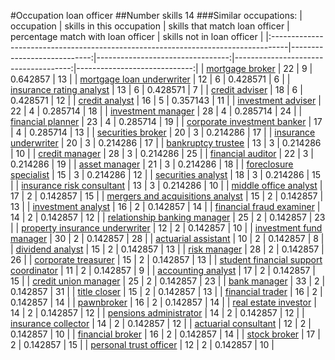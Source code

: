 #Occupation loan officer
##Number skills 14
###Similar occupations:
| occupation                                                                        |   skills in this occupation |   skills that match loan officer |   percentage match with loan officer |   skills not in loan officer |
|:----------------------------------------------------------------------------------|----------------------------:|---------------------------------:|-------------------------------------:|-----------------------------:|
| [mortgage broker](mortgage_broker.md)                                             |                          22 |                                9 |                             0.642857 |                           13 |
| [mortgage loan underwriter](mortgage_loan_underwriter.md)                         |                          12 |                                6 |                             0.428571 |                            6 |
| [insurance rating analyst](insurance_rating_analyst.md)                           |                          13 |                                6 |                             0.428571 |                            7 |
| [credit adviser](credit_adviser.md)                                               |                          18 |                                6 |                             0.428571 |                           12 |
| [credit analyst](credit_analyst.md)                                               |                          16 |                                5 |                             0.357143 |                           11 |
| [investment adviser](investment_adviser.md)                                       |                          22 |                                4 |                             0.285714 |                           18 |
| [investment manager](investment_manager.md)                                       |                          28 |                                4 |                             0.285714 |                           24 |
| [financial planner](financial_planner.md)                                         |                          23 |                                4 |                             0.285714 |                           19 |
| [corporate investment banker](corporate_investment_banker.md)                     |                          17 |                                4 |                             0.285714 |                           13 |
| [securities broker](securities_broker.md)                                         |                          20 |                                3 |                             0.214286 |                           17 |
| [insurance underwriter](insurance_underwriter.md)                                 |                          20 |                                3 |                             0.214286 |                           17 |
| [bankruptcy trustee](bankruptcy_trustee.md)                                       |                          13 |                                3 |                             0.214286 |                           10 |
| [credit manager](credit_manager.md)                                               |                          28 |                                3 |                             0.214286 |                           25 |
| [financial auditor](financial_auditor.md)                                         |                          22 |                                3 |                             0.214286 |                           19 |
| [asset manager](asset_manager.md)                                                 |                          21 |                                3 |                             0.214286 |                           18 |
| [foreclosure specialist](foreclosure_specialist.md)                               |                          15 |                                3 |                             0.214286 |                           12 |
| [securities analyst](securities_analyst.md)                                       |                          18 |                                3 |                             0.214286 |                           15 |
| [insurance risk consultant](insurance_risk_consultant.md)                         |                          13 |                                3 |                             0.214286 |                           10 |
| [middle office analyst](middle_office_analyst.md)                                 |                          17 |                                2 |                             0.142857 |                           15 |
| [mergers and acquisitions analyst](mergers_and_acquisitions_analyst.md)           |                          15 |                                2 |                             0.142857 |                           13 |
| [investment analyst](investment_analyst.md)                                       |                          16 |                                2 |                             0.142857 |                           14 |
| [financial fraud examiner](financial_fraud_examiner.md)                           |                          14 |                                2 |                             0.142857 |                           12 |
| [relationship banking manager](relationship_banking_manager.md)                   |                          25 |                                2 |                             0.142857 |                           23 |
| [property insurance underwriter](property_insurance_underwriter.md)               |                          12 |                                2 |                             0.142857 |                           10 |
| [investment fund manager](investment_fund_manager.md)                             |                          30 |                                2 |                             0.142857 |                           28 |
| [actuarial assistant](actuarial_assistant.md)                                     |                          10 |                                2 |                             0.142857 |                            8 |
| [dividend analyst](dividend_analyst.md)                                           |                          15 |                                2 |                             0.142857 |                           13 |
| [risk manager](risk_manager.md)                                                   |                          28 |                                2 |                             0.142857 |                           26 |
| [corporate treasurer](corporate_treasurer.md)                                     |                          15 |                                2 |                             0.142857 |                           13 |
| [student financial support coordinator](student_financial_support_coordinator.md) |                          11 |                                2 |                             0.142857 |                            9 |
| [accounting analyst](accounting_analyst.md)                                       |                          17 |                                2 |                             0.142857 |                           15 |
| [credit union manager](credit_union_manager.md)                                   |                          25 |                                2 |                             0.142857 |                           23 |
| [bank manager](bank_manager.md)                                                   |                          33 |                                2 |                             0.142857 |                           31 |
| [title closer](title_closer.md)                                                   |                          15 |                                2 |                             0.142857 |                           13 |
| [financial trader](financial_trader.md)                                           |                          16 |                                2 |                             0.142857 |                           14 |
| [pawnbroker](pawnbroker.md)                                                       |                          16 |                                2 |                             0.142857 |                           14 |
| [real estate investor](real_estate_investor.md)                                   |                          14 |                                2 |                             0.142857 |                           12 |
| [pensions administrator](pensions_administrator.md)                               |                          14 |                                2 |                             0.142857 |                           12 |
| [insurance collector](insurance_collector.md)                                     |                          14 |                                2 |                             0.142857 |                           12 |
| [actuarial consultant](actuarial_consultant.md)                                   |                          12 |                                2 |                             0.142857 |                           10 |
| [financial broker](financial_broker.md)                                           |                          16 |                                2 |                             0.142857 |                           14 |
| [stock broker](stock_broker.md)                                                   |                          17 |                                2 |                             0.142857 |                           15 |
| [personal trust officer](personal_trust_officer.md)                               |                          12 |                                2 |                             0.142857 |                           10 |

